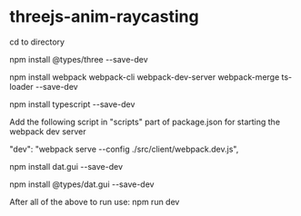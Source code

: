 # threejs-anim-raycasting
cd to directory 

npm install @types/three --save-dev

npm install webpack webpack-cli webpack-dev-server webpack-merge ts-loader --save-dev

npm install typescript --save-dev

Add the following script in "scripts" part of package.json for starting the webpack dev server

 "dev": "webpack serve --config ./src/client/webpack.dev.js",
 
npm install dat.gui --save-dev

npm install @types/dat.gui --save-dev
 
 After all of the above to run use:
 npm run dev
 


 
